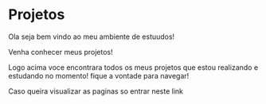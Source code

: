 # Projetos
Ola seja bem vindo ao meu ambiente de estuudos!

Venha conhecer meus projetos!

Logo acima voce encontrara todos os meus projetos que estou realizando e estudando no momento! fique a vontade para navegar!

Caso queira visualizar as paginas so entrar neste link
